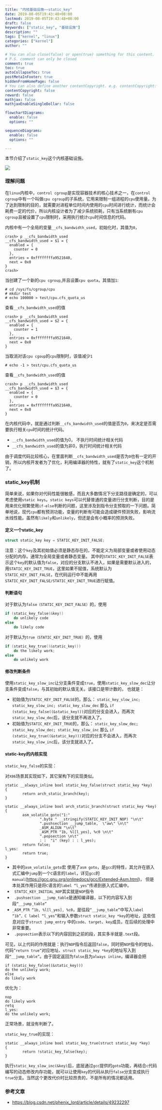 ```yaml
---
title: "内核基础设施——static_key"
date: 2019-08-05T19:43:48+08:00
lastmod: 2019-08-05T19:43:48+08:00
draft: false 
keywords: ["static_key", "基础设施"]
description: ""
tags: ["kernel", "linux"]
categories: ["kernel"]
author: ""

# You can also close(false) or open(true) something for this content.
# P.S. comment can only be closed
comment: true
toc: true
autoCollapseToc: true
postMetaInFooter: true
hiddenFromHomePage: false
# You can also define another contentCopyright. e.g. contentCopyright: "This is another copyright."
contentCopyright: false
reward: false
mathjax: false
mathjaxEnableSingleDollar: false

flowchartDiagrams:
  enable: false
  options: ""

sequenceDiagrams: 
  enable: false
  options: ""

---
```


本节介绍了`static_key`这个内核基础设施。

<!--more-->
![](pic.jpg "")

### 理解问题

在`linux`内核中，`control cgroup`是实现容器技术的核心技术之一，在`control cgroup`中有一个叫做`cpu cgroup`的子系统，它用来限制一组进程的`cpu`使用量。为了达到限制的目的，就需要对进程单位时间内使用的`cpu`时间进行统计，而统计会耗费一定的代价，所以内核设计者为了减少系统损耗，只有当系统删有`cpu cgroup`且被设置了`cpu`限制时，采用执行统计`cpu`时间信息的代码。


内核中有一个全局的变量`__cfs_bandwidth_used`，初始化时，其值为`0`，
```
crash> p __cfs_bandwidth_used
__cfs_bandwidth_used = $1 = {
  enabled = {
    counter = 0
  }, 
  entries = 0xffffffffa9521640, 
  next = 0x0
}
crash> 
```
当创建了一个新的`cpu cgroup`,并且设置`cpu quota`，其值加`1`:

```
# cd /sys/fs/cgroup/cpu
# mkdir test
# echo 100000 > test/cpu.cfs_quota_us 
```
查看`__cfs_bandwidth_used`的值
```
crash> p __cfs_bandwidth_used
__cfs_bandwidth_used = $2 = {
  enabled = {
    counter = 1
  }, 
  entries = 0xffffffffa9521640, 
  next = 0x0
}
```

当取消对该`cpu cgoup`的`cpu`限制时，该值减少`1`

```
# echo -1 > test/cpu.cfs_quota_us 
```
查看`__cfs_bandwidth_used`的值

```
crash> p __cfs_bandwidth_used
__cfs_bandwidth_used = $3 = {
  enabled = {
    counter = 0
  }, 
  entries = 0xffffffffa9521640, 
  next = 0x0
}
```

在内核代码中，就是通过判断`__cfs_bandwidth_used`的值是否为`0`，来决定是否需要执行相关`cpu`时间的统计代码。

* `__cfs_bandwidth_used`的值为0， 不执行时间统计相关代码
* `__cfs_bandwidth_used`的值为非0，执行时间统计相关代码




由于调度代码比较核心，在里面判断`__cfs_bandwidth_used`是否为`0`也有一定的开销，所以内核开发者为了优化，利用编译器的特性，就有了`static_key`这个机制了。

### static_key机制

简单来说，如果你对代码性能很敏感，而且大多数情况下分支路径是确定的，可以考虑使用`static keys`。`static keys`可以代替普通的变量进行分支判断，目的是用来优化频繁使用`if-else`判断的问题，这里涉及到指令分支预取的一下问题。简单地说，现代`cpu`都有预测功能，变量的判断有可能会造成硬件预测失败，影响流水线性能。虽然有`likely`和`unlikely`，但还是会有小概率的预测失败。

#### 定义一个static_key

```c
struct static_key key = STATIC_KEY_INIT_FALSE; 
```

注意：这个`key`及其初始值必须是静态存在的，不能定义为局部变量或者使用动态分配的内存。通常为全局变量或者静态变量。
其中的`STATIC_KEY_INIT_FALSE`表示这个`key`的默认值为`false`，对应的分支默认不进入，如果是需要默认进入的，用`STATIC_KEY_INIT_TRUE`，这里如果不赋值，系统默认为`STATIC_KEY_INIT_FALSE`，在代码运行中不能再用`STATIC_KEY_INIT_FALSE/STATIC_KEY_INIT_TRUE`进行赋值。 


#### 判断语句

对于默认为`false（STATIC_KEY_INIT_FALSE）`的，使用

```c
if (static_key_false(&key))
	do unlikely code
else
	do likely code
```

对于默认为`true（STATIC_KEY_INIT_TRUE）`的，使用

```c
if (static_key_true((&static_key))) 
	do the likely work; 
else 
	do unlikely work
```

#### 修改判断条件 

使用`static_key_slow_inc`让分支条件变成`true`，使用`static_key_slow_dec`让分支条件变成`false`，与其初始的默认值无关。该接口是带计数的， 也就是：

* 初始值为`STATIC_KEY_INIT_FALSE`的，那么： `static_key_slow_inc; static_key_slow_inc; static_key_slow_dec` 那么 
`if (static_key_false((&static_key)))`对应的分支会进入，而再次`static_key_slow_dec`后，该分支就不再进入了。 
* 初始值为`STATIC_KEY_INIT_TRUE`的，那么： 
`static_key_slow_dec; static_key_slow_dec; static_key_slow_inc` 那么 
`if (static_key_true((&static_key)))`对应的分支不会进入，而再次`static_key_slow_inc`后，该分支就进入了。

#### static-key的内核实现

`static_key_false`的实现：

对`X86`场景其实现如下，其它架构下的实现类似。 
```
static __always_inline bool static_key_false(struct static_key *key)
{
        return arch_static_branch(key);
}

static __always_inline bool arch_static_branch(struct static_key *key)                                               
{                                                                                                                    
        asm_volatile_goto("1:"                                                                                       
                ".byte " __stringify(STATIC_KEY_INIT_NOP) "\n\t"                                                     
                ".pushsection __jump_table,  \"aw\" \n\t"                                                            
                _ASM_ALIGN "\n\t"
                _ASM_PTR "1b, %l[l_yes], %c0 \n\t"
                ".popsection \n\t"
                : :  "i" (key) : : l_yes);
        return false;
l_yes:
        return true;
}
```

*  其中的`asm_volatile_goto`宏 使用了`asm goto`，是`gcc`的特性，其允许在嵌入式汇编中`jump`到一个`C`语言的`label`，详见`gcc`的`manual`(https://gcc.gnu.org/onlinedocs/gcc/Extended-Asm.html)， 但是本处其作用只是将`C`语言的`label “l_yes”`传递到嵌入式汇编中。 
*  ` STATIC_KEY_INITIAL_NOP`其实就是`NOP`指令 
* ` .pushsection __jump_table`是通知编译器，以下的内容写入到段`“__jump_table”` 
*  `_ASM_PTR “1b, %l[l_yes], %c0`，是往段`“__jump_table”`中写入`label “1b”、C label “l_yes”`和输入参数`struct static_key *key`的地址，这些信息对应于`struct jump_entry` 中的`code`、`target`、`key`成员，在后续的处理中非常重要。 
* ` .popsection`表示以下的内容回到之前的段，其实多半就是`.text`段。 

可见，以上代码的作用就是：执行`NOP`指令后返回`false`，同时把`NOP`指令的地址、代码`”return true”`对应地址、`struct static_key *key`的地址写入到段`“__jump_table”`。由于固定返回为`false`且为`always inline`，编译器会把 
```
if (static_key_false((&static_key))) 
do the unlikely work; 
else 
do likely work 
```
优化为： 
```
nop 
do likely work 
retq 
l_yes: 
do the unlikely work; 
```
正常场景，就没有判断了。


`static_key_true`的实现：
```
static __always_inline bool static_key_true(struct static_key *key)                                               
{                                    
        return !static_key_false(key);                                                                               
}
``` 

执行`static_key_slow_inc(&key)`后，底层通过`gcc`提供的`goto`功能，再结合`c`代码编写的动态修改内存功能，就可以让使用`key`的代码从执行`false`分支变成执行`true`分支。当然这个更改代价时比较昂贵的，不是所有的情况都适用。

### 参考文章

* https://blog.csdn.net/phenix_lord/article/details/49232297

